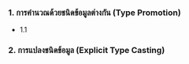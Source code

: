 ### 1. การคำนวณด้วยชนิดข้อมูลต่างกัน (Type Promotion)
 -  1.1

### 2. การแปลงชนิดข้อมูล (Explicit Type Casting)
